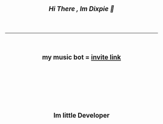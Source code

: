 <div align="center">
<h2><a class="anchor" aria-hidden="true"><path fill-rule="evenodd"</path></svg></a><em>Hi There , Im Dixpie 👋 </em> </p>
 <br>
 <hr>
 <br>
 <p> my music bot  = <a aria-hidden="true" href= "https://discord.com/api/oauth2/authorize?client_id=810888125756211211&permissions=3148800&scope=bot&permissions=70282305&scope=bot" target= "_blank"> invite link </a></p> </em>
<br>
<br>
<br>
<br>
<br>
<p> Im little Developer </p>
      

